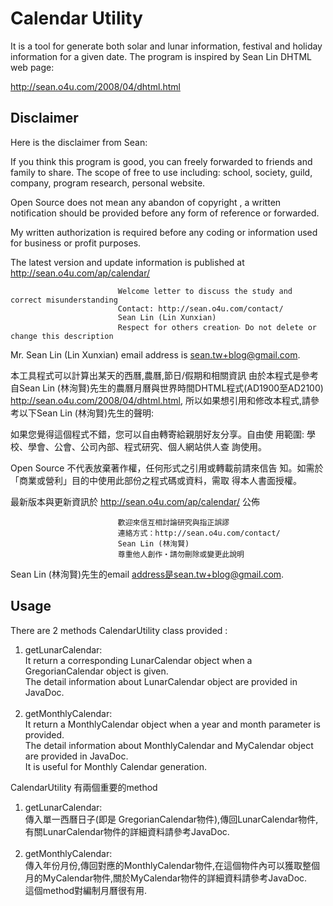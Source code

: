 # Calendar Utility
It is a tool for generate both solar and lunar information, festival and holiday information for a given date.
The program is inspired by Sean Lin DHTML web page:

http://sean.o4u.com/2008/04/dhtml.html

## Disclaimer

Here is the disclaimer from Sean:

If you think this program is good, you can freely forwarded to friends and family to share. The scope of free to use including: school, society, guild, company, program research, personal website.

Open Source does not mean any abandon of copyright , a written notification should be provided before any form of reference or forwarded.

My written authorization is required before any coding or information used for business or profit purposes.

The latest version and update information is published at http://sean.o4u.com/ap/calendar/

                            Welcome letter to discuss the study and correct misunderstanding
                            Contact: http://sean.o4u.com/contact/
                            Sean Lin (Lin Xunxian)
                            Respect for others creation‧ Do not delete or change this description

Mr. Sean Lin (Lin Xunxian) email address is sean.tw+blog@gmail.com.

本工具程式可以計算出某天的西曆,農曆,節日/假期和相關資訊
由於本程式是參考自Sean Lin (林洵賢)先生的農曆月曆與世界時間DHTML程式(AD1900至AD2100) http://sean.o4u.com/2008/04/dhtml.html,
所以如果想引用和修改本程式,請參考以下Sean Lin (林洵賢)先生的聲明:

如果您覺得這個程式不錯，您可以自由轉寄給親朋好友分享。自由使 用範圍: 學校、學會、公會、公司內部、程式研究、個人網站供人查 詢使用。

Open Source 不代表放棄著作權，任何形式之引用或轉載前請來信告 知。如需於「商業或營利」目的中使用此部份之程式碼或資料，需取 得本人書面授權。

最新版本與更新資訊於 http://sean.o4u.com/ap/calendar/ 公佈

                            歡迎來信互相討論研究與指正誤謬
                            連絡方式：http://sean.o4u.com/contact/
                            Sean Lin (林洵賢)
                            尊重他人創作‧請勿刪除或變更此說明
Sean Lin (林洵賢)先生的email address是sean.tw+blog@gmail.com.

## Usage

There are 2 methods CalendarUtility class provided :
<ol>
	<li>
		getLunarCalendar:<br> 
		It return a corresponding LunarCalendar object when a GregorianCalendar object is given.<br>
		The detail information about LunarCalendar object are provided in JavaDoc. 
	</li><br>
	<li> 
		getMonthlyCalendar:<br>	
		It return a MonthlyCalendar object when a year and month parameter is provided.<br>
		The detail information about MonthlyCalendar and MyCalendar object are provided in JavaDoc.<br>
		It is useful for Monthly Calendar generation.
	</li>	
</ol>	
CalendarUtility 有兩個重要的method
<ol>
	<li>
		getLunarCalendar:<br>
		傳入單一西曆日子(即是 GregorianCalendar物件),傳回LunarCalendar物件,有關LunarCalendar物件的詳細資料請參考JavaDoc.
	</li><br>
	<li>
		getMonthlyCalendar:<br>
		傳入年份月份,傳回對應的MonthlyCalendar物件,在這個物件內可以獲取整個月的MyCalendar物件,關於MyCalendar物件的詳細資料請參考JavaDoc.<br>
		這個method對編制月曆很有用.
	</li>
</ol>	
	
